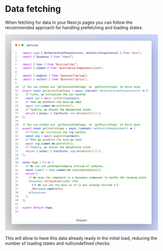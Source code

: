 # Data fetching

When fetching for data in your Next.js pages you can follow the recommended approach for handling prefetching and loading states:

![](<../../.gitbook/assets/image (4).png>)

This will allow to have this data already ready in the initial load, reducing the number of loading states and null/undefined checks.
